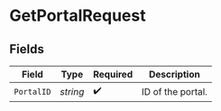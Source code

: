 # GetPortalRequest


## Fields

| Field              | Type               | Required           | Description        |
| ------------------ | ------------------ | ------------------ | ------------------ |
| `PortalID`         | *string*           | :heavy_check_mark: | ID of the portal.  |